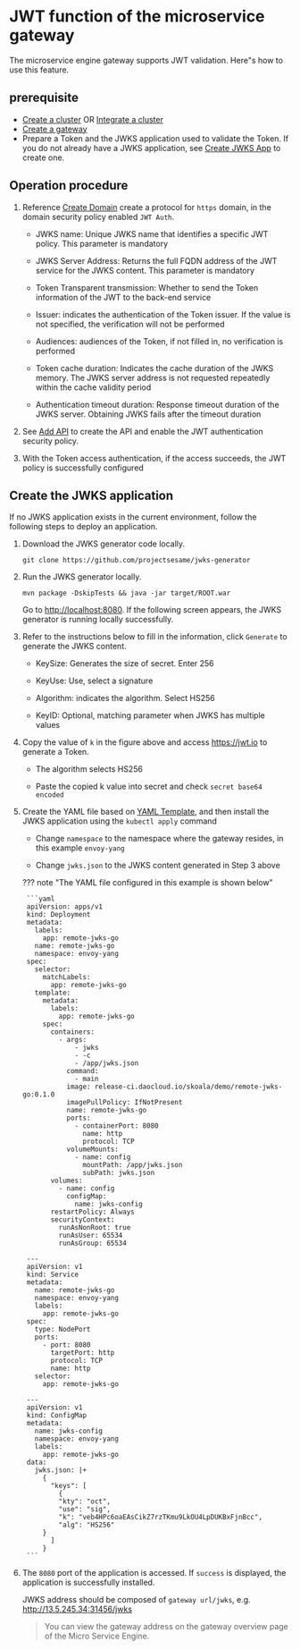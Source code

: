 # JWT function of the microservice gateway

The microservice engine gateway supports JWT validation. Here"s how to use this feature.

## prerequisite

- [Create a cluster](../../kpanda/user-guide/clusters/create-cluster.md) OR [Integrate a cluster](../../kpanda/user-guide/clusters/integrate-cluster.md)
- [Create a gateway](../gateway/create-gateway.md)
- Prepare a Token and the JWKS application used to validate the Token. If you do not already have a JWKS application, see [Create JWKS App](#jwks) to create one.

## Operation procedure

1. Reference [Create Domain](../gateway/domain/add-domain.md) create a protocol for `https` domain, in the domain security policy enabled `JWT Auth`.

    - JWKS name: Unique JWKS name that identifies a specific JWT policy. This parameter is mandatory
    - JWKS Server Address: Returns the full FQDN address of the JWT service for the JWKS content. This parameter is mandatory
    - Token Transparent transmission: Whether to send the Token information of the JWT to the back-end service
    - Issuer: indicates the authentication of the Token issuer. If the value is not specified, the verification will not be performed
    - Audiences: audiences of the Token, if not filled in, no verification is performed
    - Token cache duration: Indicates the cache duration of the JWKS memory. The JWKS server address is not requested repeatedly within the cache validity period
    - Authentication timeout duration: Response timeout duration of the JWKS server. Obtaining JWKS fails after the timeout duration

        <!--![]()screenshots-->

2. See [Add API](../gateway/api/add-api.md) to create the API and enable the JWT authentication security policy.

    <!--![]()screenshots-->

3. With the Token access authentication, if the access succeeds, the JWT policy is successfully configured

    <!--![]()screenshots-->

## Create the JWKS application

If no JWKS application exists in the current environment, follow the following steps to deploy an application.

1. Download the JWKS generator code locally.

    ```
    git clone https://github.com/projectsesame/jwks-generator
    ```

2. Run the JWKS generator locally.

    ```
    mvn package -DskipTests && java -jar target/ROOT.war
    ```

    Go to <http://localhost:8080>. If the following screen appears, the JWKS generator is running locally successfully.

    <!--![]()screenshots-->

3. Refer to the instructions below to fill in the information, click `Generate` to generate the JWKS content.

    - KeySize: Generates the size of secret. Enter 256
    - KeyUse: Use, select a signature
    - Algorithm: indicates the algorithm. Select HS256
    - KeyID: Optional, matching parameter when JWKS has multiple values

        <!--![]()screenshots-->

4. Copy the value of `k` in the figure above and access <https://jwt.io> to generate a Token.

      - The algorithm selects HS256
      - Paste the copied k value into secret and check `secret base64 encoded`

        <!--![]()screenshots-->

5. Create the YAML file based on [YAML Template](https://github.com/projectsesame/enovy-remote-jwks-go/blob/main/all-in-one.yaml), and then install the JWKS application using the `kubectl apply` command

    - Change `namespace` to the namespace where the gateway resides, in this example `envoy-yang`
    - Change `jwks.json` to the JWKS content generated in Step 3 above

        <!--![]()screenshots-->

    ??? note "The YAML file configured in this example is shown below"

        ```yaml
        apiVersion: apps/v1
        kind: Deployment
        metadata:
          labels:
            app: remote-jwks-go
          name: remote-jwks-go
          namespace: envoy-yang
        spec:
          selector:
            matchLabels:
              app: remote-jwks-go
          template:
            metadata:
              labels:
                app: remote-jwks-go
            spec:
              containers:
                - args:
                    - jwks
                    - -c
                    - /app/jwks.json
                  command:
                    - main
                  image: release-ci.daocloud.io/skoala/demo/remote-jwks-go:0.1.0
                  imagePullPolicy: IfNotPresent
                  name: remote-jwks-go
                  ports:
                    - containerPort: 8080
                      name: http
                      protocol: TCP
                  volumeMounts:
                    - name: config
                      mountPath: /app/jwks.json
                      subPath: jwks.json
              volumes:
                - name: config
                  configMap:
                    name: jwks-config
              restartPolicy: Always
              securityContext:
                runAsNonRoot: true
                runAsUser: 65534
                runAsGroup: 65534

        ---
        apiVersion: v1
        kind: Service
        metadata:
          name: remote-jwks-go
          namespace: envoy-yang
          labels:
            app: remote-jwks-go
        spec:
          type: NodePort
          ports:
            - port: 8080
              targetPort: http
              protocol: TCP
              name: http
          selector:
            app: remote-jwks-go

        ---
        apiVersion: v1
        kind: ConfigMap
        metadata:
          name: jwks-config
          namespace: envoy-yang
          labels:
            app: remote-jwks-go
        data:
          jwks.json: |+
            {
              "keys": [
                {
                "kty": "oct",
                "use": "sig",
                "k": "veb4HPc6oaEAsCikZ7rzTKmu9LkOU4LpDUKBxFjnBcc",
                "alg": "HS256"
            }
              ]
            }
        ```

6. The `8080` port of the application is accessed. If `success` is displayed, the application is successfully installed.

    JWKS address should be composed of `gateway url/jwks`, e.g. <http://13.5.245.34:31456/jwks>

    > You can view the gateway address on the gateway overview page of the Micro Service Engine.

    <!--![]()screenshots-->
